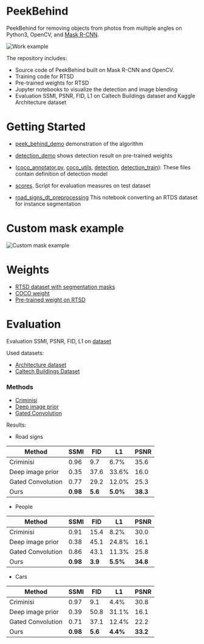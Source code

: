 # PeekBehind

PeekBehind for removing objects from photos from multiple angles on Python3, OpenCV, and 
[Mask R-CNN](https://github.com/matterport/Mask_RCNN).

![Work example](asserts/work_example.png)

The repository includes:
* Source code of PeekBehind built on Mask R-CNN and OpenCV.
* Training code for RTSD
* Pre-trained weights for RTSD
* Jupyter notebooks to visualize the detection and image blending
* Evaluation SSMI, PSNR, FID, L1 on Caltech Buildings dataset and Kaggle Architecture dataset

# Getting Started
* [peek_behind_demo](peek_behind_demo.ipynb) demonstration of the algorithm

* [detection_demo](detection_demo.ipynb) shows detection result on pre-trained weights

* ([coco_annotator.py](coco_annotator.py), 
[coco_utils](coco_utils.py), 
[detection](detection.py), 
[detection_train](detection_train.py)): These files contain definition of detection model

* [scores](scores.py). Script for evaluation measures on test dataset

* [road_signs_dt_preprocessing](road_signs_dt_preprocessing.ipynb) This notebook converting an RTDS dataset for instance segmentation
# Custom mask example

![Custom mask example](asserts/custom_mask.png)

# Weights
- [RTSD dataset with segmentation masks](https://drive.google.com/open?id=1oSojJ2cB812GwWOobbAIFH003Qc18v_s)
- [COCO weight](https://github.com/matterport/Mask_RCNN/releases/download/v2.0/mask_rcnn_coco.h5)
- [Pre-trained weight on RTSD](https://drive.google.com/open?id=1XvpmUh1ChGR7QNJmQuPe4gjJWuRpE6Dg)

# Evaluation

Evaluation SSMI, PSNR, FID, L1 on [dataset](https://drive.google.com/open?id=12_t1IyyY3E0pzQdbfkQF34lH5gnE9Irh)

Used datasets:
- [Architecture dataset](https://www.kaggle.com/wwymak/architecture-dataset#10_Mount_Clemens_Craftsman.jpg)
- [Caltech Buildings Dataset](http://www.mohamedaly.info/datasets/caltech-buildings)

### Methods
 - [Criminisi](https://github.com/igorcmoura/inpaint-object-remover/tree/master/inpainter)
 - [Deep image prior](https://github.com/DmitryUlyanov/deep-image-prior)
 - [Gated Convolution](https://github.com/JiahuiYu/generative_inpainting)

Results:

* Road signs

|Method    | SSMI  | FID  | L1  |PSNR |
|--------------------|-------|------|-----|-----|
|Criminisi           |  0.96 |  9.7 | 6.7% | 35.6|     
|Deep image prior    |  0.35 | 37.6 | 33.6%| 16.0|
|Gated Convolution          |  0.77 |  29.2| 12.0%| 25.3|
|Ours                | **0.98** | **5.6**  | **5.0%** | **38.3**|

* People

|Method    | SSMI  | FID  | L1  |PSNR |
|--------------------|-------|------|-----|-----|
|Criminisi           |  0.91 |  15.4 | 8.2% | 30.0|     
|Deep image prior    |  0.38 | 45.1 | 24.8%| 16.1|
|Gated Convolution          |  0.86 |  43.1| 11.3%| 25.8|
|Ours                | **0.98** | **3.9**  | **5.5%** | **34.8**|

* Cars

|Method    | SSMI  | FID  | L1  |PSNR |
|--------------------|-------|------|-----|-----|
|Criminisi           |  0.97 |  9.1 | 4.4% | 30.8|     
|Deep image prior    |  0.39 | 50.8 | 31.1%| 16.1|
|Gated Convolution          |   0.71 |  37.1| 12.4%| 22.2|
|Ours                | **0.98** | **5.6**  | **4.4%** | **33.2**|